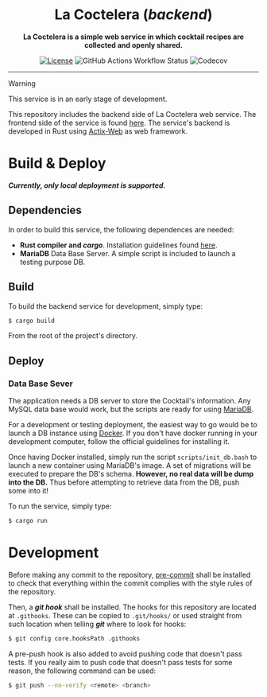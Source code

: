 <div align="center">
  <h1>La Coctelera (<i>backend</i>)</h1>
  <p>
    <strong>
    La Coctelera is a simple web service in which cocktail recipes are collected and openly shared.
    </strong>
  </p>
  <p>

[![License](https://img.shields.io/github/license/felipet/lacoctelera_backend?style=flat-square)](https://github.com/felipet/lacoctelera_backend/blob/main/LICENSE)
![GitHub Actions Workflow Status](https://img.shields.io/github/actions/workflow/status/felipet/lacoctelera_backend/rust_main.yml?style=flat-square&label=CI%20status)
![Codecov](https://img.shields.io/codecov/c/github/felipet/lacoctelera_backend?token=82QNW2EJN1&style=flat-square)

  </p>
</div>

---

> [!Warning]
> This service is in an early stage of development.

This repository includes the backend side of La Coctelera web service. The frontend side of
the service is found [here][lacoctelera_frontend]. The service's backend is developed in Rust
using [Actix-Web][actix] as web framework.

# Build & Deploy

***Currently, only local deployment is supported.***

## Dependencies

In order to build this service, the following dependences are needed:
- **Rust compiler and ***cargo*****. Installation guidelines found [here][rust-install].
- **MariaDB** Data Base Server. A simple script is included to launch a testing purpose DB.

## Build

To build the backend service for development, simply type:

```bash
$ cargo build
```

From the root of the project's directory.

## Deploy

### Data Base Sever

The application needs a DB server to store the Cocktail's information. Any MySQL data
base would work, but the scripts are ready for using [MariaDB](https://mariadb.com/).

For a development or testing deployment, the easiest way to go would be to launch a
DB instance using [Docker](https://www.docker.com/). If you don't have docker running
in your development computer, follow the official guidelines for installing it.

Once having Docker installed, simply run the script `scripts/init_db.bash` to launch
a new container using MariaDB's image. A set of migrations will be executed to prepare
the DB's schema. **However, no real data will be dump into the DB.** Thus before
attempting to retrieve data from the DB, push some into it!

To run the service, simply type:

```bash
$ cargo run
```

# Development

Before making any commit to the repository, [pre-commit] shall be installed to check
that everything within the commit complies with the style rules of the repository.

Then, a ***git hook*** shall be installed. The hooks for this repository are located
at `.githooks`. These can be copied to `.git/hooks/` or used straight from such
location when telling ***git*** where to look for hooks:

```bash
$ git config core.hooksPath .githooks
```

A pre-push hook is also added to avoid pushing code that doesn't pass tests. If you
really aim to push code that doesn't pass tests for some reason, the following command
can be used:

```bash
$ git push --no-verify <remote> <branch>
```

[lacoctelera_frontend]: https://github.com/felipet/lacoctelera_frontend
[actix]: https://actix.rs/
[rust-install]: https://www.rust-lang.org/es/learn/get-started
[pre-commit]: https://pre-commit.com/#install
